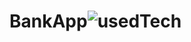 # BankApp![usedTech](https://user-images.githubusercontent.com/82584350/187082564-2078928c-210f-4b1c-b048-1faa9a21ae9d.png)
